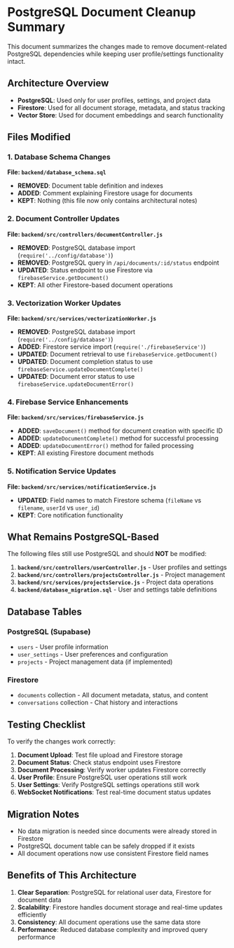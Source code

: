 # PostgreSQL Document Cleanup Summary

This document summarizes the changes made to remove document-related PostgreSQL dependencies while keeping user profile/settings functionality intact.

## Architecture Overview

- **PostgreSQL**: Used only for user profiles, settings, and project data
- **Firestore**: Used for all document storage, metadata, and status tracking
- **Vector Store**: Used for document embeddings and search functionality

## Files Modified

### 1. Database Schema Changes

**File: `backend/database_schema.sql`**
- **REMOVED**: Document table definition and indexes
- **ADDED**: Comment explaining Firestore usage for documents
- **KEPT**: Nothing (this file now only contains architectural notes)

### 2. Document Controller Updates

**File: `backend/src/controllers/documentController.js`**
- **REMOVED**: PostgreSQL database import (`require('../config/database')`)
- **REMOVED**: PostgreSQL query in `/api/documents/:id/status` endpoint
- **UPDATED**: Status endpoint to use Firestore via `firebaseService.getDocument()`
- **KEPT**: All other Firestore-based document operations

### 3. Vectorization Worker Updates

**File: `backend/src/services/vectorizationWorker.js`**
- **REMOVED**: PostgreSQL database import (`require('../config/database')`)
- **ADDED**: Firestore service import (`require('./firebaseService')`)
- **UPDATED**: Document retrieval to use `firebaseService.getDocument()`
- **UPDATED**: Document completion status to use `firebaseService.updateDocumentComplete()`
- **UPDATED**: Document error status to use `firebaseService.updateDocumentError()`

### 4. Firebase Service Enhancements

**File: `backend/src/services/firebaseService.js`**
- **ADDED**: `saveDocument()` method for document creation with specific ID
- **ADDED**: `updateDocumentComplete()` method for successful processing
- **ADDED**: `updateDocumentError()` method for failed processing
- **KEPT**: All existing Firestore document methods

### 5. Notification Service Updates

**File: `backend/src/services/notificationService.js`**
- **UPDATED**: Field names to match Firestore schema (`fileName` vs `filename`, `userId` vs `user_id`)
- **KEPT**: Core notification functionality

## What Remains PostgreSQL-Based

The following files still use PostgreSQL and should **NOT** be modified:

1. **`backend/src/controllers/userController.js`** - User profiles and settings
2. **`backend/src/controllers/projectsController.js`** - Project management
3. **`backend/src/services/projectsService.js`** - Project data operations
4. **`backend/database_migration.sql`** - User and settings table definitions

## Database Tables

### PostgreSQL (Supabase)
- `users` - User profile information
- `user_settings` - User preferences and configuration
- `projects` - Project management data (if implemented)

### Firestore
- `documents` collection - All document metadata, status, and content
- `conversations` collection - Chat history and interactions

## Testing Checklist

To verify the changes work correctly:

1. **Document Upload**: Test file upload and Firestore storage
2. **Document Status**: Check status endpoint uses Firestore
3. **Document Processing**: Verify worker updates Firestore correctly
4. **User Profile**: Ensure PostgreSQL user operations still work
5. **User Settings**: Verify PostgreSQL settings operations still work
6. **WebSocket Notifications**: Test real-time document status updates

## Migration Notes

- No data migration is needed since documents were already stored in Firestore
- PostgreSQL document table can be safely dropped if it exists
- All document operations now use consistent Firestore field names

## Benefits of This Architecture

1. **Clear Separation**: PostgreSQL for relational user data, Firestore for document data
2. **Scalability**: Firestore handles document storage and real-time updates efficiently
3. **Consistency**: All document operations use the same data store
4. **Performance**: Reduced database complexity and improved query performance
